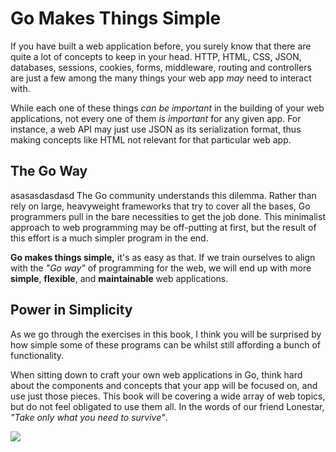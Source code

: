 # Go Makes Things Simple

If you have built a web application before, you surely know that there are
quite a lot of concepts to keep in your head. HTTP, HTML, CSS, JSON, databases,
sessions, cookies, forms, middleware, routing and controllers are just a few
among the many things your web app *may* need to interact with.

While each one of these things *can be important* in the building of your web
applications, not every one of them *is important* for any given app. For
instance, a web API may just use JSON as its serialization format, thus making
concepts like HTML not relevant for that particular web app.

## The Go Way
<a id="test">asasasdasdasd</a>
The Go community understands this dilemma. Rather than rely on large,
heavyweight frameworks that try to cover all the bases, Go programmers pull in
the bare necessities to get the job done. This minimalist approach to web
programming may be off-putting at first, but the result of this effort is a much
simpler program in the end.

**Go makes things simple,** it's as easy as that. If we train ourselves to
align with the *"Go way"* of programming for the web, we will end up with more
**simple**, **flexible**, and **maintainable** web applications.

## Power in Simplicity

As we go through the exercises in this book, I think you will be surprised by
how simple some of these programs can be whilst still affording a bunch of
functionality.

When sitting down to craft your own web applications in Go, think hard about
the components and concepts that your app will be focused on, and use just
those pieces. This book will be covering a wide array of web topics, but do not
feel obligated to use them all. In the words of our friend Lonestar, *"Take
only what you need to survive"*.

![](spaceballs.png)


